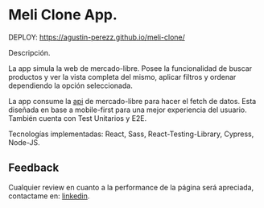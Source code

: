 
# Meli Clone App.

DEPLOY: https://agustin-perezz.github.io/meli-clone/


Descripción.
 
La app simula la web de mercado-libre. Posee la funcionalidad de buscar productos y ver la vista completa del mismo, aplicar filtros y ordenar dependiendo la opción seleccionada.
 
La app consume la [api](https://developers.mercadolibre.com.ar/es_ar/api-docs-es) de mercado-libre para hacer el fetch de datos. Esta diseñada en base a mobile-first para una mejor experiencia del usuario. También cuenta con Test Unitarios y E2E.
 
Tecnologías implementadas: React, Sass, React-Testing-Library, Cypress, Node-JS.



## Feedback

Cualquier review en cuanto a la performance de la página será apreciada, contactame en: [linkedin](https://www.linkedin.com/in/agustinperez-front-end-developer/).

